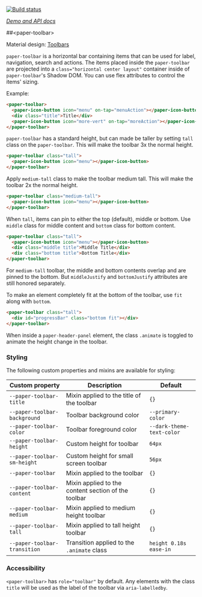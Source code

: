 
<!---

This README is automatically generated from the comments in these files:
paper-toolbar.html

Edit those files, and our readme bot will duplicate them over here!
Edit this file, and the bot will squash your changes :)

The bot does some handling of markdown. Please file a bug if it does the wrong
thing! https://github.com/PolymerLabs/tedium/issues

-->

[![Build status](https://travis-ci.org/PolymerElements/paper-toolbar.svg?branch=master)](https://travis-ci.org/PolymerElements/paper-toolbar)

_[Demo and API docs](https://elements.polymer-project.org/elements/paper-toolbar)_


##&lt;paper-toolbar&gt;

Material design: [Toolbars](https://www.google.com/design/spec/components/toolbars.html)

`paper-toolbar` is a horizontal bar containing items that can be used for
label, navigation, search and actions.  The items placed inside the
`paper-toolbar` are projected into a `class="horizontal center layout"` container inside of
`paper-toolbar`'s Shadow DOM.  You can use flex attributes to control the items'
sizing.

Example:

```html
<paper-toolbar>
  <paper-icon-button icon="menu" on-tap="menuAction"></paper-icon-button>
  <div class="title">Title</div>
  <paper-icon-button icon="more-vert" on-tap="moreAction"></paper-icon-button>
</paper-toolbar>
```

`paper-toolbar` has a standard height, but can made be taller by setting `tall`
class on the `paper-toolbar`. This will make the toolbar 3x the normal height.

```html
<paper-toolbar class="tall">
  <paper-icon-button icon="menu"></paper-icon-button>
</paper-toolbar>
```

Apply `medium-tall` class to make the toolbar medium tall.  This will make the
toolbar 2x the normal height.

```html
<paper-toolbar class="medium-tall">
  <paper-icon-button icon="menu"></paper-icon-button>
</paper-toolbar>
```

When `tall`, items can pin to either the top (default), middle or bottom.  Use
`middle` class for middle content and `bottom` class for bottom content.

```html
<paper-toolbar class="tall">
  <paper-icon-button icon="menu"></paper-icon-button>
  <div class="middle title">Middle Title</div>
  <div class="bottom title">Bottom Title</div>
</paper-toolbar>
```

For `medium-tall` toolbar, the middle and bottom contents overlap and are
pinned to the bottom.  But `middleJustify` and `bottomJustify` attributes are
still honored separately.

To make an element completely fit at the bottom of the toolbar, use `fit` along
with `bottom`.

```html
<paper-toolbar class="tall">
  <div id="progressBar" class="bottom fit"></div>
</paper-toolbar>
```

When inside a `paper-header-panel` element, the class `.animate` is toggled to animate
the height change in the toolbar.

### Styling

The following custom properties and mixins are available for styling:

| Custom property | Description | Default |
| --- | --- | --- |
| `--paper-toolbar-title` | Mixin applied to the title of the toolbar | `{}` |
| `--paper-toolbar-background` | Toolbar background color | `--primary-color` |
| `--paper-toolbar-color` | Toolbar foreground color | `--dark-theme-text-color` |
| `--paper-toolbar-height` | Custom height for toolbar | `64px` |
| `--paper-toolbar-sm-height` | Custom height for small screen toolbar | `56px` |
| `--paper-toolbar` | Mixin applied to the toolbar | `{}` |
| `--paper-toolbar-content` | Mixin applied to the content section of the toolbar | `{}` |
| `--paper-toolbar-medium` | Mixin applied to medium height toolbar | `{}` |
| `--paper-toolbar-tall` | Mixin applied to tall height toolbar | `{}` |
| `--paper-toolbar-transition` | Transition applied to the `.animate` class | `height 0.18s ease-in` |

### Accessibility

`<paper-toolbar>` has `role="toolbar"` by default. Any elements with the class `title` will
be used as the label of the toolbar via `aria-labelledby`.


